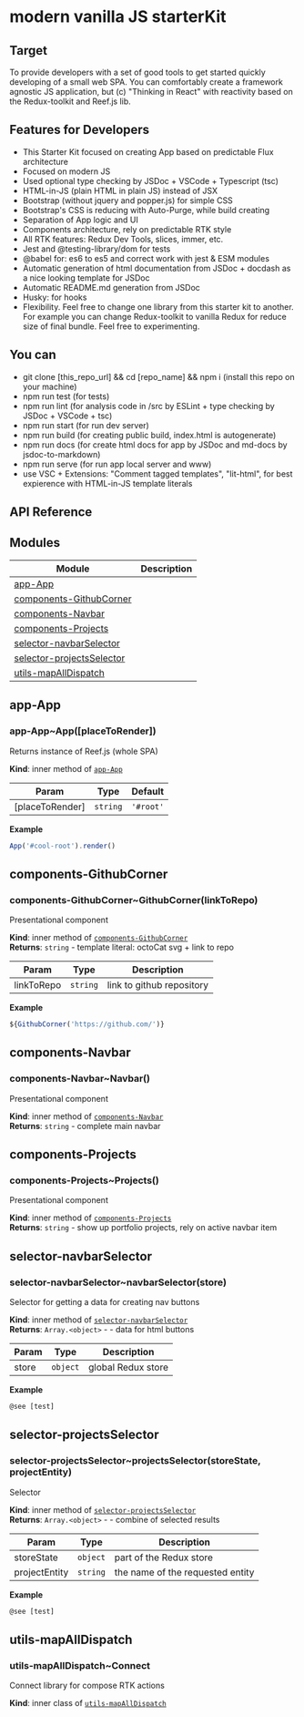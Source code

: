 <!-- Information about the project to be edited by hand -->

# modern vanilla JS starterKit

## Target
 
To provide developers with a set of good tools to get started quickly developing of a small web SPA. You can comfortably create a framework agnostic JS application, but (c) "Thinking in React" with reactivity based on the Redux-toolkit and Reef.js lib.
 
## Features for Developers

-   This Starter Kit focused on creating App based on predictable Flux architecture
-   Focused on modern JS
-   Used optional type checking by JSDoc + VSCode + Typescript (tsc)
-   HTML-in-JS (plain HTML in plain JS) instead of JSX
-   Bootstrap (without jquery and popper.js) for simple CSS
-   Bootstrap's CSS is reducing with Auto-Purge, while build creating
-   Separation of App logic and UI
-   Components architecture, rely on predictable RTK style
-   All RTK features: Redux Dev Tools, slices, immer, etc.
-   Jest and @testing-library/dom for tests
-   @babel for: es6 to es5 and correct work with jest & ESM modules
-   Automatic generation of html documentation from JSDoc + docdash as a nice looking template for JSDoc
-   Automatic README.md generation from JSDoc
-   Husky: for hooks
-   Flexibility. Feel free to change one library from this starter kit to another. For example you can change Redux-toolkit to vanilla Redux for reduce size of final bundle. Feel free to experimenting.
 
## You can

-   git clone [this_repo_url] && cd [repo_name] && npm i (install this repo on your machine)
-   npm run test (for tests)
-   npm run lint (for analysis code in /src by ESLint + type checking by JSDoc + VSCode + tsc)
-   npm run start (for run dev server)
-   npm run build (for creating public build, index.html is autogenerate)
-   npm run docs (for create html docs for app by JSDoc and md-docs by jsdoc-to-markdown)
-   npm run serve (for run app local server and www)
-   use VSC + Extensions: "Comment tagged templates", "lit-html", for best expierence with HTML-in-JS template literals


<!-- You do not need to touch the code below. This is automatic README.md generation -->
<!-- check out https://github.com/jsdoc2md for learn more -->

## API Reference

## Modules
Module | Description
------ | -----------
[app-App] | 
[components-GithubCorner] | 
[components-Navbar] | 
[components-Projects] | 
[selector-navbarSelector] | 
[selector-projectsSelector] | 
[utils-mapAllDispatch] | 


## app-App


### app-App~App(\[placeToRender\])

Returns instance of Reef.js (whole SPA)

**Kind**: inner method of [`app-App`]  

| Param | Type | Default |
| --- | --- | --- |
| \[placeToRender\] | `string` | `'#root'` | 

**Example**  
```js
App('#cool-root').render()
```

## components-GithubCorner


### components-GithubCorner~GithubCorner(linkToRepo)

Presentational component

**Kind**: inner method of [`components-GithubCorner`]  
**Returns**: `string` - template literal: octoCat svg + link to repo  

| Param | Type | Description |
| --- | --- | --- |
| linkToRepo | `string` | link to github repository |

**Example**  
```js
${GithubCorner('https://github.com/')}
```

## components-Navbar


### components-Navbar~Navbar()

Presentational component

**Kind**: inner method of [`components-Navbar`]  
**Returns**: `string` - complete main navbar  

## components-Projects


### components-Projects~Projects()

Presentational component

**Kind**: inner method of [`components-Projects`]  
**Returns**: `string` - show up portfolio projects, rely on active navbar item  

## selector-navbarSelector


### selector-navbarSelector~navbarSelector(store)

Selector for getting a data for creating nav buttons

**Kind**: inner method of [`selector-navbarSelector`]  
**Returns**: `Array.<object>` - - data for html buttons  

| Param | Type | Description |
| --- | --- | --- |
| store | `object` | global Redux store |

**Example**  
```js
@see [test]
```

## selector-projectsSelector


### selector-projectsSelector~projectsSelector(storeState, projectEntity)

Selector

**Kind**: inner method of [`selector-projectsSelector`]  
**Returns**: `Array.<object>` - - combine of selected results  

| Param | Type | Description |
| --- | --- | --- |
| storeState | `object` | part of the Redux store |
| projectEntity | `string` | the name of the requested entity |

**Example**  
```js
@see [test]
```

## utils-mapAllDispatch


### utils-mapAllDispatch~Connect

Connect
library for compose RTK actions

**Kind**: inner class of [`utils-mapAllDispatch`]  
<!-- LINKS -->

[app-App]:#app-app
[components-GithubCorner]:#components-githubcorner
[components-Navbar]:#components-navbar
[components-Projects]:#components-projects
[selector-navbarSelector]:#selector-navbarselector
[selector-projectsSelector]:#selector-projectsselector
[utils-mapAllDispatch]:#utils-mapalldispatch
[`app-App`]:#app-app
[`components-GithubCorner`]:#components-githubcorner
[`components-Navbar`]:#components-navbar
[`components-Projects`]:#components-projects
[`selector-navbarSelector`]:#selector-navbarselector
[test]:https://github.com/zloid/modern-js-portfolio/blob/main/__tests__/modernJsPortfolio/unit/projectsSelector.test.js
[`selector-projectsSelector`]:#selector-projectsselector
[`utils-mapAllDispatch`]:#utils-mapalldispatch
